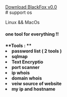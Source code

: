 <section id="downloads">
          <a href="https://github.com/blackfox-Ctrl4/BlackFOXtool/archive/master.zip" class="btn btn-github"><span class="icon"></span>Download BlackFox v0.0</a>
</section>
# support os
<p> Linux && MacOs <p>
          
<h4> one tool for everything !! <h4>
          **Tools : **
 <li>password list ( 2 tools )</li>
  <li> sqlmap </li>
          <li>Text Encryptio</li>
          <li>port scanner</li>
          <li>ip whois </li>
          <li> domain whois </li>
          <li> veiw source of website </li>
          <li> my ip and hostname </li>
